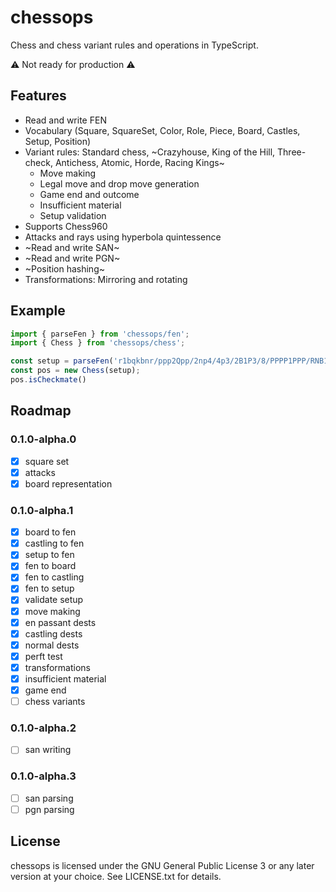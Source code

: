 chessops
========

Chess and chess variant rules and operations in TypeScript.

:warning: Not ready for production :warning:

Features
--------

* Read and write FEN
* Vocabulary (Square, SquareSet, Color, Role, Piece, Board, Castles, Setup,
  Position)
* Variant rules: Standard chess, ~Crazyhouse, King of the Hill, Three-check,
  Antichess, Atomic, Horde, Racing Kings~
  - Move making
  - Legal move and drop move generation
  - Game end and outcome
  - Insufficient material
  - Setup validation
* Supports Chess960
* Attacks and rays using hyperbola quintessence
* ~Read and write SAN~
* ~Read and write PGN~
* ~Position hashing~
* Transformations: Mirroring and rotating

Example
-------

```javascript
import { parseFen } from 'chessops/fen';
import { Chess } from 'chessops/chess';

const setup = parseFen('r1bqkbnr/ppp2Qpp/2np4/4p3/2B1P3/8/PPPP1PPP/RNB1K1NR b KQkq - 0 4');
const pos = new Chess(setup);
pos.isCheckmate()
```

Roadmap
-------

### 0.1.0-alpha.0

* [x] square set
* [x] attacks
* [x] board representation

### 0.1.0-alpha.1

* [x] board to fen
* [x] castling to fen
* [x] setup to fen
* [x] fen to board
* [x] fen to castling
* [x] fen to setup
* [x] validate setup
* [x] move making
* [x] en passant dests
* [x] castling dests
* [x] normal dests
* [x] perft test
* [x] transformations
* [x] insufficient material
* [x] game end
* [ ] chess variants

### 0.1.0-alpha.2

* [ ] san writing

### 0.1.0-alpha.3

* [ ] san parsing
* [ ] pgn parsing

License
-------

chessops is licensed under the GNU General Public License 3 or any later
version at your choice. See LICENSE.txt for details.
